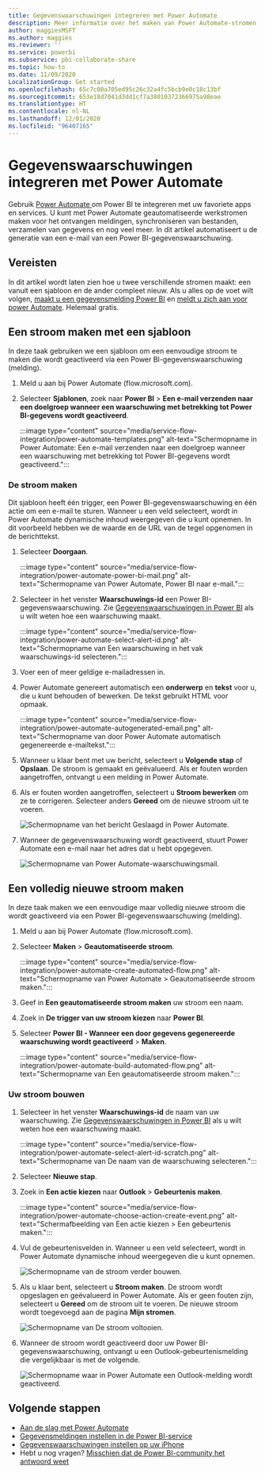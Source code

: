 ```yaml
---
title: Gegevenswaarschuwingen integreren met Power Automate
description: Meer informatie over het maken van Power Automate-stromen die worden geactiveerd met Power BI-gegevenswaarschuwingen.
author: maggiesMSFT
ms.author: maggies
ms.reviewer: ''
ms.service: powerbi
ms.subservice: pbi-collaborate-share
ms.topic: how-to
ms.date: 11/09/2020
LocalizationGroup: Get started
ms.openlocfilehash: 65c7c00a705ed95c26c32a4fc5bcb9e0c18c13bf
ms.sourcegitcommit: 653e18d7041d3dd1cf7a38010372366975a98eae
ms.translationtype: HT
ms.contentlocale: nl-NL
ms.lasthandoff: 12/01/2020
ms.locfileid: "96407165"
---
```

# <a name="integrate-data-alerts-with-power-automate"></a>Gegevenswaarschuwingen integreren met Power Automate

Gebruik [Power Automate ](/power-automate/getting-started) om Power BI te integreren met uw favoriete apps en services. U kunt met Power Automate geautomatiseerde werkstromen maken voor het ontvangen meldingen, synchroniseren van bestanden, verzamelen van gegevens en nog veel meer. In dit artikel automatiseert u de generatie van een e-mail van een Power BI-gegevenswaarschuwing.

## <a name="prerequisites"></a>Vereisten
In dit artikel wordt laten zien hoe u twee verschillende stromen maakt: een vanuit een sjabloon en de ander compleet nieuw. Als u alles op de voet wilt volgen, [maakt u een gegevensmelding Power BI](../create-reports/service-set-data-alerts.md) en [meldt u zich aan voor power Automate](https://flow.microsoft.com/#home-signup). Helemaal gratis.

## <a name="create-a-flow-from-a-template"></a>Een stroom maken met een sjabloon
In deze taak gebruiken we een sjabloon om een eenvoudige stroom te maken die wordt geactiveerd via een Power BI-gegevenswaarschuwing (melding).

1. Meld u aan bij Power Automate (flow.microsoft.com).
2. Selecteer **Sjablonen**, zoek naar **Power BI** > **Een e-mail verzenden naar een doelgroep wanneer een waarschuwing met betrekking tot Power BI-gegevens wordt geactiveerd**.
   
    :::image type="content" source="media/service-flow-integration/power-automate-templates.png" alt-text="Schermopname in Power Automate: Een e-mail verzenden naar een doelgroep wanneer een waarschuwing met betrekking tot Power BI-gegevens wordt geactiveerd.":::

### <a name="build-the-flow"></a>De stroom maken
Dit sjabloon heeft één trigger, een Power BI-gegevenswaarschuwing en één actie om een e-mail te sturen. Wanneer u een veld selecteert, wordt in Power Automate dynamische inhoud weergegeven die u kunt opnemen.  In dit voorbeeld hebben we de waarde en de URL van de tegel opgenomen in de berichttekst.

1. Selecteer **Doorgaan**.

    :::image type="content" source="media/service-flow-integration/power-automate-power-bi-mail.png" alt-text="Schermopname van Power Automate, Power BI naar e-mail.":::

1. Selecteer in het venster **Waarschuwings-id** een Power BI-gegevenswaarschuwing. Zie [Gegevenswaarschuwingen in Power BI](../create-reports/service-set-data-alerts.md) als u wilt weten hoe een waarschuwing maakt.
   
    :::image type="content" source="media/service-flow-integration/power-automate-select-alert-id.png" alt-text="Schermopname van Een waarschuwing in het vak waarschuwings-id selecteren.":::
2. Voer een of meer geldige e-mailadressen in.

3. Power Automate genereert automatisch een **onderwerp** en **tekst** voor u, die u kunt behouden of bewerken. De tekst gebruikt HTML voor opmaak.

    :::image type="content" source="media/service-flow-integration/power-automate-autogenerated-email.png" alt-text="Schermopname van door Power Automate automatisch gegenereerde e-mailtekst.":::

1. Wanneer u klaar bent met uw bericht, selecteert u **Volgende stap** of **Opslaan**.  De stroom is gemaakt en geëvalueerd.  Als er fouten worden aangetroffen, ontvangt u een melding in Power Automate.
2. Als er fouten worden aangetroffen, selecteert u **Stroom bewerken** om ze te corrigeren. Selecteer anders **Gereed** om de nieuwe stroom uit te voeren.
   
   ![Schermopname van het bericht Geslaagd in Power Automate.](media/service-flow-integration/power-bi-flow-running.png)
5. Wanneer de gegevenswaarschuwing wordt geactiveerd, stuurt Power Automate een e-mail naar het adres dat u hebt opgegeven.  
   
   ![Schermopname van Power Automate-waarschuwingsmail.](media/service-flow-integration/power-bi-flow-email2.png)

## <a name="create-a-flow-from-scratch"></a>Een volledig nieuwe stroom maken
In deze taak maken we een eenvoudige maar volledig nieuwe stroom die wordt geactiveerd via een Power BI-gegevenswaarschuwing (melding).

1. Meld u aan bij Power Automate (flow.microsoft.com).
2. Selecteer **Maken** > **Geautomatiseerde stroom**.

    :::image type="content" source="media/service-flow-integration/power-automate-create-automated-flow.png" alt-text="Schermopname van Power Automate > Geautomatiseerde stroom maken.":::   
3. Geef in **Een geautomatiseerde stroom maken** uw stroom een naam.
1. Zoek in **De trigger van uw stroom kiezen** naar **Power BI**.
1. Selecteer **Power BI - Wanneer een door gegevens gegenereerde waarschuwing wordt geactiveerd** > **Maken**.

    :::image type="content" source="media/service-flow-integration/power-automate-build-automated-flow.png" alt-text="Schermopname van Een geautomatiseerde stroom maken.":::

### <a name="build-your-flow"></a>Uw stroom bouwen
1. Selecteer in het venster **Waarschuwings-id** de naam van uw waarschuwing. Zie [Gegevenswaarschuwingen in Power BI](../create-reports/service-set-data-alerts.md) als u wilt weten hoe een waarschuwing maakt.

    :::image type="content" source="media/service-flow-integration/power-automate-select-alert-id-scratch.png" alt-text="Schermopname van De naam van de waarschuwing selecteren.":::   

2. Selecteer **Nieuwe stap**.
   
3. Zoek in **Een actie kiezen** naar **Outlook** > **Gebeurtenis maken**.

    :::image type="content" source="media/service-flow-integration/power-automate-choose-action-create-event.png" alt-text="Schermafbeelding van Een actie kiezen > Een gebeurtenis maken.":::   
4. Vul de gebeurtenisvelden in. Wanneer u een veld selecteert, wordt in Power Automate dynamische inhoud weergegeven die u kunt opnemen.
   
   ![Schermopname van de stroom verder bouwen.](media/service-flow-integration/power-bi-flow-event.png)
5. Als u klaar bent, selecteert u **Stroom maken**.  De stroom wordt opgeslagen en geëvalueerd in Power Automate. Als er geen fouten zijn, selecteert u **Gereed** om de stroom uit te voeren.  De nieuwe stroom wordt toegevoegd aan de pagina **Mijn stromen**.
   
   ![Schermopname van De stroom voltooien.](media/service-flow-integration/power-bi-flow-running.png)
6. Wanneer de stroom wordt geactiveerd door uw Power BI-gegevenswaarschuwing, ontvangt u een Outlook-gebeurtenismelding die vergelijkbaar is met de volgende.
   
    ![Schermopname waar in Power Automate een Outlook-melding wordt geactiveerd.](media/service-flow-integration/power-bi-flow-notice.png)

## <a name="next-steps"></a>Volgende stappen
* [Aan de slag met Power Automate](/power-automate/getting-started/)
* [Gegevensmeldingen instellen in de Power BI-service](../create-reports/service-set-data-alerts.md)
* [Gegevenswaarschuwingen instellen op uw iPhone](../consumer/mobile/mobile-set-data-alerts-in-the-mobile-apps.md)
* Hebt u nog vragen? [Misschien dat de Power BI-community het antwoord weet](https://community.powerbi.com/)
